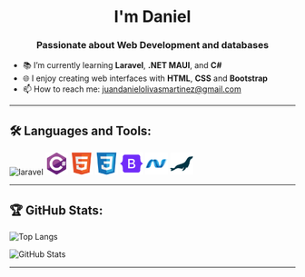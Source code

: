 <h1 align="center">I'm Daniel</h1>
<h3 align="center">Passionate about Web Development and databases</h3>

- 📚 I’m currently learning **Laravel**, **.NET MAUI**, and **C#**
- 🌐 I enjoy creating web interfaces with **HTML**, **CSS** and **Bootstrap** 
- 📫 How to reach me: [juandanielolivasmartinez@gmail.com](mailto:juandanielolivasmartinez@gmail.com)

---

## 🛠️ Languages and Tools:

<p>
  <img src="https://cdn.worldvectorlogo.com/logos/laravel-2.svg" alt="laravel" width="40"/>
  <img src="https://raw.githubusercontent.com/devicons/devicon/master/icons/csharp/csharp-original.svg" alt="csharp" width="40"/>
  <img src="https://raw.githubusercontent.com/devicons/devicon/master/icons/html5/html5-original.svg" alt="html5" width="40"/>
  <img src="https://raw.githubusercontent.com/devicons/devicon/master/icons/css3/css3-original.svg" alt="css3" width="40"/>
  <img src="https://raw.githubusercontent.com/devicons/devicon/master/icons/bootstrap/bootstrap-plain.svg" alt="bootstrap" width="40"/>
  <img src="https://raw.githubusercontent.com/devicons/devicon/master/icons/dot-net/dot-net-original.svg" alt="dotnet" width="40"/>
  <img src="https://raw.githubusercontent.com/devicons/devicon/master/icons/mariadb/mariadb-original.svg" alt="mariadb" width="40"/>
</p>

---
## 🏆 GitHub Stats:

![Top Langs](https://github-readme-stats.vercel.app/api/top-langs/?username=DhanielOlivazz&layout=compact&langs_count=10)

![GitHub Stats](https://github-readme-stats.vercel.app/api?username=DhanielOlivazz&show_icons=true&count_private=true&theme=dark)

---

